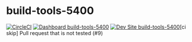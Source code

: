 # build-tools-5400

[![CircleCI](https://circleci.com/gh/pantheon-ci-bot/build-tools-5400.svg?style=shield)](https://circleci.com/gh/pantheon-ci-bot/build-tools-5400)
[![Dashboard build-tools-5400](https://img.shields.io/badge/dashboard-build_tools_5400-yellow.svg)](https://dashboard.pantheon.io/sites/89a828b0-4c60-4b20-a3b0-6b98030ad7d8#dev/code)
[![Dev Site build-tools-5400](https://img.shields.io/badge/site-build_tools_5400-blue.svg)](http://dev-build-tools-5400.pantheonsite.io/)[ci skip] Pull request that is not tested (#9)
